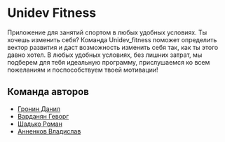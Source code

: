 # Unidev Fitness

Приложение для занятий спортом в любых удобных условиях. 
Ты хочешь изменить себя? Команда Unidev_fitness поможет определить вектор развития и даст возможность изменить себя так, как ты этого давно хотел. 
В любых удобных условиях, без лишних затрат, мы подберем для тебя идеальную программу, прислушаемся ко всем пожеланиям и поспособствуем твоей мотивации!

## Команда авторов

- [Гронин Данил](https://github.com/DanilCalib)
- [Варданян Геворг](https://github.com/el-hopaness-romtic)
- [Шадько Роман](https://github.com/ro-SH)
- [Анненков Владислав](https://github.com/Vakosta)